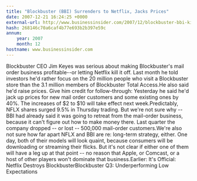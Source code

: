 ```yaml
---
title: "Blockbuster (BBI) Surrenders to Netflix, Jacks Prices"
date: 2007-12-21 16:24:25 +0000
external-url: http://www.businessinsider.com/2007/12/blockbuster-bbi-killing-off-online-rental-business
hash: 268146c70a6caf4b77e693b2b397e59c
annum:
    year: 2007
    month: 12
hostname: www.businessinsider.com
---
```


Blockbuster CEO Jim Keyes was serious about making Blockbuster's mail order business profitable--or letting Netflix kill it off. Last month he told investors he'd rather focus on the 20 million people who visit a Blockbuster store than the 3.1 million members of Blockbuster Total Access.He also said he'd raise prices. Give him credit for follow-through: Yesterday he said he'd jack up prices for new mail order customers and some existing ones by 40%. The increases of $2 to $10 will take effect next week.Predictably, NFLX shares surged 9.5% in Thursday trading. But we're not sure why -- BBI had already said it was going to retreat from the mail-order business, because it can't figure out how to make money there. Last quarter the company dropped -- or lost -- 500,000 mail-order customers.We're also not sure how far apart NFLX and BBI are re: long-term strategy, either. One day, both of their models will look quaint, because consumers will be downloading or streaming their flicks. But it's not clear if either one of them will have a leg up at that point -- no reason that Apple, or Comcast, or a host of other players won't dominate that business.Earlier: It's Official: Netflix Destroys BlockbusterBlockbuster Q3: Underperforming Low Expectations
